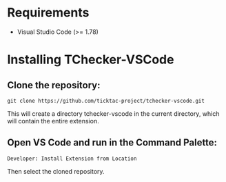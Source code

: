 # Requirements

- Visual Studio Code  (>= 1.78)

# Installing TChecker-VSCode

## Clone the repository:

```
git clone https://github.com/ticktac-project/tchecker-vscode.git
```
This will create a directory tchecker-vscode in the current directory, which will contain the entire extension.

## Open VS Code and run in the Command Palette:

```
Developer: Install Extension from Location
```

Then select the cloned repository.
